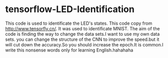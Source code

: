 # tensorflow-LED-Identification
This code is used to identificate the LED's states.
This code copy from http://www.tensorfly.cn/.
It was used to identificate MNIST.
The aim of the code is finding the way to change the data sets.I want to use my own data sets.
you can change the structure of the CNN to improve the speed.but it will cut down the accuracy.So you should increase the epoch.It is common.I write this nonsense words only for learning English.hahahaha 
